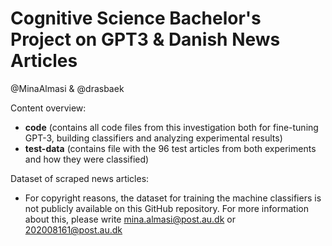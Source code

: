 # Cognitive Science Bachelor's Project on GPT3 & Danish News Articles

@MinaAlmasi & @drasbaek

Content overview:
- **code** (contains all code files from this investigation both for fine-tuning GPT-3, building classifiers and analyzing experimental results)
- **test-data** (contains file with the 96 test articles from both experiments and how they were classified)

Dataset of scraped news articles: 
- For copyright reasons, the dataset for training the machine classifiers is not publicly available on this GitHub repository. For more information about this, please write mina.almasi@post.au.dk or 202008161@post.au.dk
